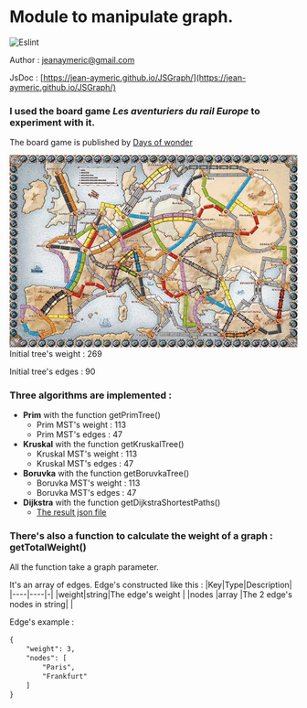 # Module to manipulate graph.
![Eslint](https://github.com/Jean-Aymeric/JSGraph/workflows/Eslint/badge.svg)

Author : [jeanaymeric@gmail.com](mailto:jeanaymeric@gmail.com")

JsDoc : [https://jean-aymeric.github.io/JSGraph/](https://jean-aymeric.github.io/JSGraph/)
### I used the board game ___Les aventuriers du rail Europe___ to experiment with it.
The board game is published by [Days of wonder](https://www.daysofwonder.com/)

![Game board of Les aventuriers du rail Europe](lesaventuriersdurail.jpg)
Initial tree's weight : 269

Initial tree's edges : 90

### Three algorithms are implemented :
- **Prim** with the function getPrimTree()
  - Prim MST's weight : 113
  - Prim MST's edges : 47
- **Kruskal** with the function getKruskalTree()
  - Kruskal MST's weight : 113
  - Kruskal MST's edges : 47
- **Boruvka** with the function getBoruvkaTree()
  - Boruvka MST's weight : 113
  - Boruvka MST's edges : 47
- **Dijkstra** with the function getDijkstraShortestPaths()
  - [The result json file](dijkstraSP.json)

### There's also a function to calculate the weight of a graph : getTotalWeight()

All the function take a graph parameter.

It's an array of edges. Edge's constructed like this :
|Key|Type|Description|
|----|----|-|
|weight|string|The edge's weight |
|nodes |array |The 2 edge's nodes in string| |

Edge's example :
```
{
    "weight": 3,
    "nodes": [
        "Paris",
        "Frankfurt"
    ]
}
```
